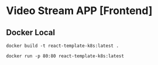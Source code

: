 # Video Stream APP [Frontend]

## Docker Local

```
docker build -t react-template-k8s:latest .

docker run -p 80:80 react-template-k8s:latest
```